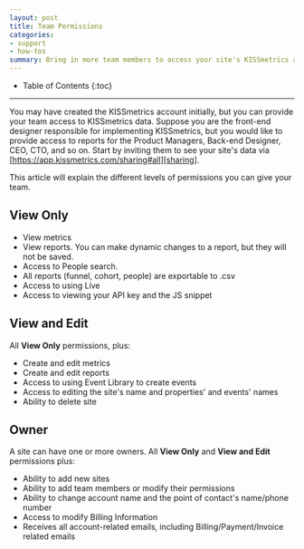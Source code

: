 ```yaml
---
layout: post
title: Team Permissions
categories:
- support
- how-tos
summary: Bring in more team members to access your site's KISSmetrics account.
---
```

* Table of Contents
{:toc}
* * *

You may have created the KISSmetrics account initially, but you can provide your team access to KISSmetrics data. Suppose you are the front-end designer responsible for implementing KISSmetrics, but you would like to provide access to reports for the Product Managers, Back-end Designer, CEO, CTO, and so on. Start by inviting them to see your site's data via [https://app.kissmetrics.com/sharing#all][sharing].

This article will explain the different levels of permissions you can give your team.

## View Only

* View metrics
* View reports. You can make dynamic changes to a report, but they will not be saved.
* Access to People search.
* All reports (funnel, cohort, people) are exportable to .csv
* Access to using Live
* Access to viewing your API key and the JS snippet

## View and Edit

All **View Only** permissions, plus:

* Create and edit metrics
* Create and edit reports
* Access to using Event Library to create events
* Access to editing the site's name and properties' and events' names
* Ability to delete site

## Owner

A site can have one or more owners. All **View Only** and **View and Edit** permissions plus:

* Ability to add new sites
* Ability to add team members or modify their permissions
* Ability to change account name and the point of contact's name/phone number
* Access to modify Billing Information
* Receives all account-related emails, including Billing/Payment/Invoice related emails

[sharing]: https://app.kissmetrics.com/sharing#all
